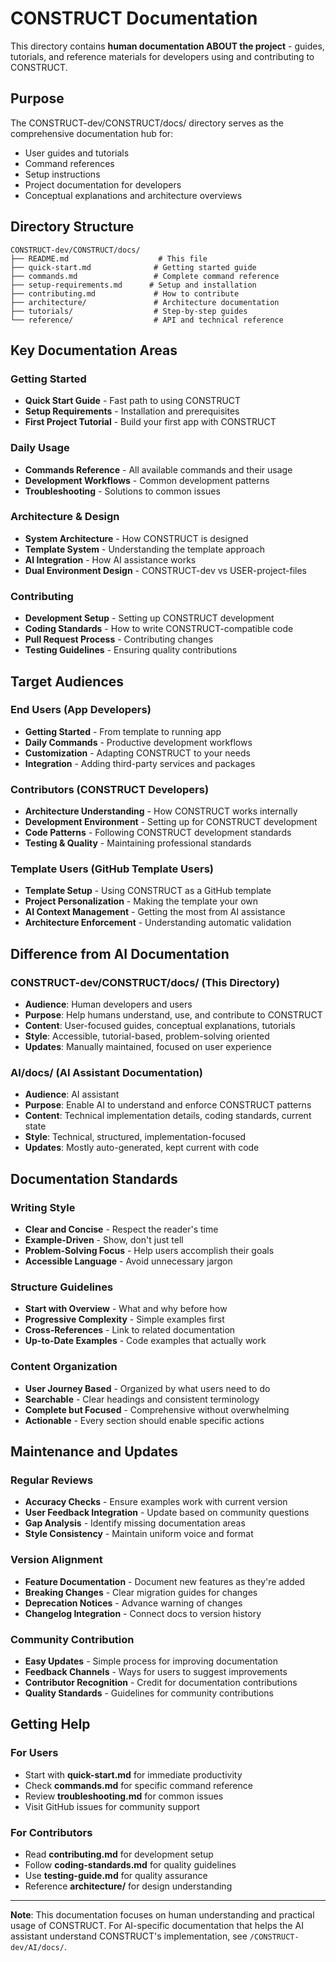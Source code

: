 # CONSTRUCT Documentation

This directory contains **human documentation ABOUT the project** - guides, tutorials, and reference materials for developers using and contributing to CONSTRUCT.

## Purpose

The CONSTRUCT-dev/CONSTRUCT/docs/ directory serves as the comprehensive documentation hub for:
- User guides and tutorials
- Command references  
- Setup instructions
- Project documentation for developers
- Conceptual explanations and architecture overviews

## Directory Structure

```
CONSTRUCT-dev/CONSTRUCT/docs/
├── README.md                    # This file
├── quick-start.md              # Getting started guide
├── commands.md                 # Complete command reference
├── setup-requirements.md      # Setup and installation
├── contributing.md             # How to contribute
├── architecture/               # Architecture documentation
├── tutorials/                  # Step-by-step guides
└── reference/                  # API and technical reference
```

## Key Documentation Areas

### Getting Started
- **Quick Start Guide** - Fast path to using CONSTRUCT
- **Setup Requirements** - Installation and prerequisites
- **First Project Tutorial** - Build your first app with CONSTRUCT

### Daily Usage
- **Commands Reference** - All available commands and their usage
- **Development Workflows** - Common development patterns
- **Troubleshooting** - Solutions to common issues

### Architecture & Design
- **System Architecture** - How CONSTRUCT is designed
- **Template System** - Understanding the template approach
- **AI Integration** - How AI assistance works
- **Dual Environment Design** - CONSTRUCT-dev vs USER-project-files

### Contributing
- **Development Setup** - Setting up CONSTRUCT development
- **Coding Standards** - How to write CONSTRUCT-compatible code
- **Pull Request Process** - Contributing changes
- **Testing Guidelines** - Ensuring quality contributions

## Target Audiences

### End Users (App Developers)
- **Getting Started** - From template to running app
- **Daily Commands** - Productive development workflows  
- **Customization** - Adapting CONSTRUCT to your needs
- **Integration** - Adding third-party services and packages

### Contributors (CONSTRUCT Developers)
- **Architecture Understanding** - How CONSTRUCT works internally
- **Development Environment** - Setting up for CONSTRUCT development
- **Code Patterns** - Following CONSTRUCT development standards
- **Testing & Quality** - Maintaining professional standards

### Template Users (GitHub Template Users)
- **Template Setup** - Using CONSTRUCT as a GitHub template
- **Project Personalization** - Making the template your own
- **AI Context Management** - Getting the most from AI assistance
- **Architecture Enforcement** - Understanding automatic validation

## Difference from AI Documentation

### CONSTRUCT-dev/CONSTRUCT/docs/ (This Directory)
- **Audience**: Human developers and users
- **Purpose**: Help humans understand, use, and contribute to CONSTRUCT
- **Content**: User-focused guides, conceptual explanations, tutorials
- **Style**: Accessible, tutorial-based, problem-solving oriented
- **Updates**: Manually maintained, focused on user experience

### AI/docs/ (AI Assistant Documentation)
- **Audience**: AI assistant
- **Purpose**: Enable AI to understand and enforce CONSTRUCT patterns  
- **Content**: Technical implementation details, coding standards, current state
- **Style**: Technical, structured, implementation-focused
- **Updates**: Mostly auto-generated, kept current with code

## Documentation Standards

### Writing Style
- **Clear and Concise** - Respect the reader's time
- **Example-Driven** - Show, don't just tell
- **Problem-Solving Focus** - Help users accomplish their goals
- **Accessible Language** - Avoid unnecessary jargon

### Structure Guidelines
- **Start with Overview** - What and why before how
- **Progressive Complexity** - Simple examples first
- **Cross-References** - Link to related documentation
- **Up-to-Date Examples** - Code examples that actually work

### Content Organization
- **User Journey Based** - Organized by what users need to do
- **Searchable** - Clear headings and consistent terminology
- **Complete but Focused** - Comprehensive without overwhelming
- **Actionable** - Every section should enable specific actions

## Maintenance and Updates

### Regular Reviews
- **Accuracy Checks** - Ensure examples work with current version
- **User Feedback Integration** - Update based on community questions
- **Gap Analysis** - Identify missing documentation areas
- **Style Consistency** - Maintain uniform voice and format

### Version Alignment
- **Feature Documentation** - Document new features as they're added
- **Breaking Changes** - Clear migration guides for changes
- **Deprecation Notices** - Advance warning of changes
- **Changelog Integration** - Connect docs to version history

### Community Contribution
- **Easy Updates** - Simple process for improving documentation
- **Feedback Channels** - Ways for users to suggest improvements
- **Contributor Recognition** - Credit for documentation contributions
- **Quality Standards** - Guidelines for community contributions

## Getting Help

### For Users
- Start with **quick-start.md** for immediate productivity
- Check **commands.md** for specific command reference
- Review **troubleshooting.md** for common issues
- Visit GitHub issues for community support

### For Contributors
- Read **contributing.md** for development setup
- Follow **coding-standards.md** for quality guidelines
- Use **testing-guide.md** for quality assurance
- Reference **architecture/** for design understanding

---

**Note**: This documentation focuses on human understanding and practical usage of CONSTRUCT. For AI-specific documentation that helps the AI assistant understand CONSTRUCT's implementation, see `/CONSTRUCT-dev/AI/docs/`.